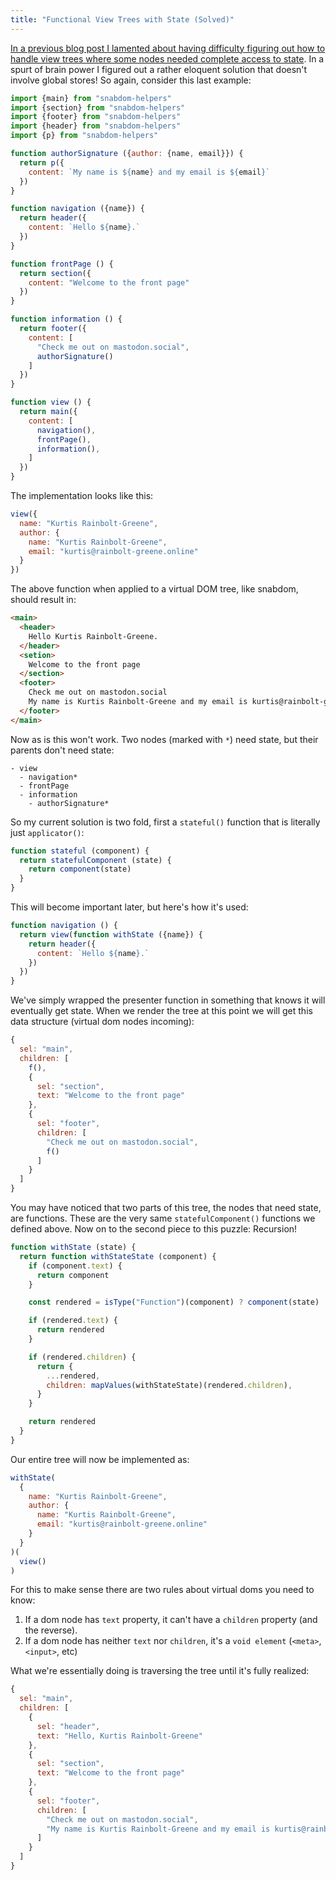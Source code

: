 ```yaml
---
title: "Functional View Trees with State (Solved)"
---
```


[In a previous blog post I lamented about having difficulty figuring out how to handle view trees where some nodes needed complete access to state](https://www.kurtis.rainbolt-greene.online/functional-view-trees-with-state.html). In a spurt of brain power I figured out a rather eloquent solution that doesn't involve global stores! So again, consider this last example:

``` javascript
import {main} from "snabdom-helpers"
import {section} from "snabdom-helpers"
import {footer} from "snabdom-helpers"
import {header} from "snabdom-helpers"
import {p} from "snabdom-helpers"

function authorSignature ({author: {name, email}}) {
  return p({
    content: `My name is ${name} and my email is ${email}`
  })
}

function navigation ({name}) {
  return header({
    content: `Hello ${name}.`
  })
}

function frontPage () {
  return section({
    content: "Welcome to the front page"
  })
}

function information () {
  return footer({
    content: [
      "Check me out on mastodon.social",
      authorSignature()
    ]
  })
}

function view () {
  return main({
    content: [
      navigation(),
      frontPage(),
      information(),
    ]
  })
}
```

The implementation looks like this:

``` javascript
view({
  name: "Kurtis Rainbolt-Greene",
  author: {
    name: "Kurtis Rainbolt-Greene",
    email: "kurtis@rainbolt-greene.online"
  }
})
```

The above function when applied to a virtual DOM tree, like snabdom, should result in:


``` html
<main>
  <header>
    Hello Kurtis Rainbolt-Greene.
  </header>
  <setion>
    Welcome to the front page
  </section>
  <footer>
    Check me out on mastodon.social
    My name is Kurtis Rainbolt-Greene and my email is kurtis@rainbolt-greene.online
  </footer>
</main>
```

Now as is this won't work. Two nodes (marked with `*`) need state, but their parents don't need state:

```
- view
  - navigation*
  - frontPage
  - information
    - authorSignature*
```

So my current solution is two fold, first a `stateful()` function that is literally just `applicator()`:

``` javascript
function stateful (component) {
  return statefulComponent (state) {
    return component(state)
  }
}
```

This will become important later, but here's how it's used:

``` javascript
function navigation () {
  return view(function withState ({name}) {
    return header({
      content: `Hello ${name}.`
    })
  })
}
```

We've simply wrapped the presenter function in something that knows it will eventually get state. When we render the tree at this point we will get this data structure (virtual dom nodes incoming):

``` javascript
{
  sel: "main",
  children: [
    f(),
    {
      sel: "section",
      text: "Welcome to the front page"
    },
    {
      sel: "footer",
      children: [
        "Check me out on mastodon.social",
        f()
      ]
    }
  ]
}
```

You may have noticed that two parts of this tree, the nodes that need state, are functions. These are the very same `statefulComponent()` functions we defined above. Now on to the second piece to this puzzle: Recursion!

``` javascript
function withState (state) {
  return function withStateState (component) {
    if (component.text) {
      return component
    }

    const rendered = isType("Function")(component) ? component(state) : component

    if (rendered.text) {
      return rendered
    }

    if (rendered.children) {
      return {
        ...rendered,
        children: mapValues(withStateState)(rendered.children),
      }
    }

    return rendered
  }
}
```

Our entire tree will now be implemented as:

``` javascript
withState(
  {
    name: "Kurtis Rainbolt-Greene",
    author: {
      name: "Kurtis Rainbolt-Greene",
      email: "kurtis@rainbolt-greene.online"
    }
  }
)(
  view()
)
```

For this to make sense there are two rules about virtual doms you need to know:

  1. If a dom node has `text` property, it can't have a `children` property (and the reverse).
  2. If a dom node has neither `text` nor `children`, it's a `void element` (`<meta>`, `<input>`, etc)

What we're essentially doing is traversing the tree until it's fully realized:

``` javascript
{
  sel: "main",
  children: [
    {
      sel: "header",
      text: "Hello, Kurtis Rainbolt-Greene"
    },
    {
      sel: "section",
      text: "Welcome to the front page"
    },
    {
      sel: "footer",
      children: [
        "Check me out on mastodon.social",
        "My name is Kurtis Rainbolt-Greene and my email is kurtis@rainbolt-greene.online"
      ]
    }
  ]
}
```
